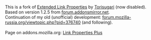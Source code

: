 This is a fork of <a href="https://addons.mozilla.org/firefox/addon/extended-link-properties/">Extended Link Properties</a> by <a href="https://addons.mozilla.org/user/22/">Torisugari</a> (now disabled).
<br>Based on version 1.2.5 from <a href="http://forum.addonsmirror.net/index.php?showtopic=6594">forum.addonsmirror.net</a>.
<br>Continuation of my old (unofficial) development: <a href="https://forum.mozilla-russia.org/viewtopic.php?pid=376740#p376740">forum.mozilla-russia.org/viewtopic.php?pid=376740</a> (and following).
<br>
<br>Page on addons.mozilla.org: <a href="https://addons.mozilla.org/addon/link-properties-plus/">Link Properties Plus</a>